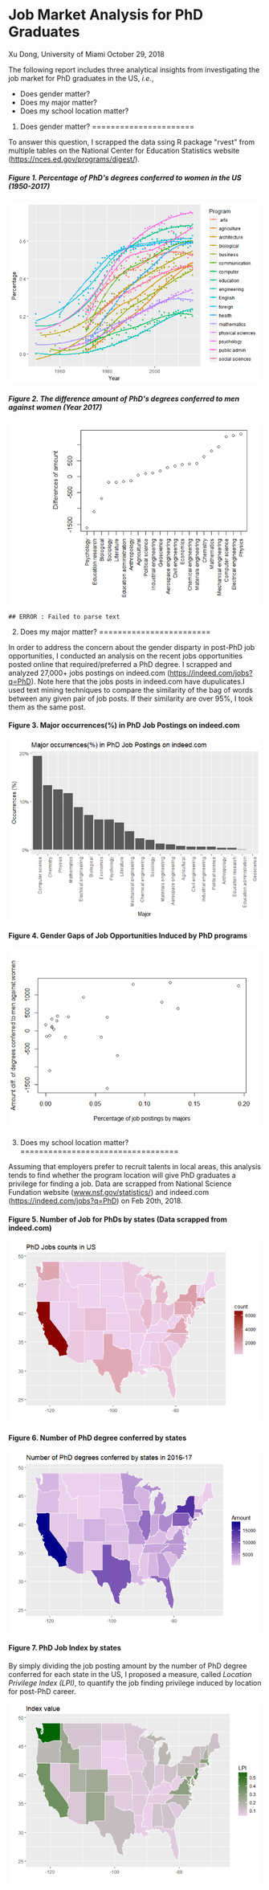 Job Market Analysis for PhD Graduates
================
Xu Dong, University of Miami
October 29, 2018

The following report includes three analytical insights from investigating the job market for PhD graduates in the US, *i.e.*,

-   Does gender matter?
-   Does my major matter?
-   Does my school location matter?

1. Does gender matter?
======================

To answer this question, I scrapped the data ssing R package "rvest" from multiple tables on the National Center for Education Statistics website (<https://nces.ed.gov/programs/digest/>).

##### Figure 1. Percentage of PhD's degrees conferred to women in the US (1950-2017)

![](PhD_Gender_Gaps_v2_files/figure-markdown_github/fig1-1.png)

##### Figure 2. The difference amount of PhD's degrees conferred to men against women (Year 2017)

![](PhD_Gender_Gaps_v2_files/figure-markdown_github/job_major-1.png)

    ## ERROR : Failed to parse text

2. Does my major matter?
========================

In order to address the concern about the gender disparty in post-PhD job opportunities, I conducted an analysis on the recent jobs opportunities posted online that required/preferred a PhD degree. I scrapped and analyzed 27,000+ jobs postings on indeed.com (<https://indeed.com/jobs?q=PhD>). Note here that the jobs posts in indeed.com have dupulicates.I used text mining techniques to compare the similarity of the bag of words between any given pair of job posts. If their similarity are over 95%, I took them as the same post.

#### Figure 3. Major occurrences(%) in PhD Job Postings on indeed.com

![](PhD_Gender_Gaps_v2_files/figure-markdown_github/unnamed-chunk-1-1.png)

#### Figure 4. Gender Gaps of Job Opportunities Induced by PhD programs

![](PhD_Gender_Gaps_v2_files/figure-markdown_github/gap-1.png)

3. Does my school location matter?
==================================

Assuming that employers prefer to recruit talents in local areas, this analysis tends to find whether the program location will give PhD graduates a privilege for finding a job. Data are scrapped from National Science Fundation website (www.nsf.gov/statistics/) and indeed.com (<https://indeed.com/jobs?q=PhD>) on Feb 20th, 2018.

#### Figure 5. Number of Job for PhDs by states (Data scrapped from indeed.com)

![](PhD_Gender_Gaps_v2_files/figure-markdown_github/job_location-1.png)

#### Figure 6. Number of PhD degree conferred by states

![](PhD_Gender_Gaps_v2_files/figure-markdown_github/degree_by_state-1.png)

#### Figure 7. PhD Job Index by states

By simply dividing the job posting amount by the number of PhD degree conferred for each state in the US, I proposed a measure, called *Location Privilege Index (LPI)*, to quantify the job finding privilege induced by location for post-PhD career.

![](PhD_Gender_Gaps_v2_files/figure-markdown_github/index-1.png)
